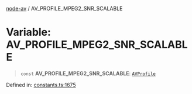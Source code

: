 [node-av](../globals.md) / AV\_PROFILE\_MPEG2\_SNR\_SCALABLE

# Variable: AV\_PROFILE\_MPEG2\_SNR\_SCALABLE

> `const` **AV\_PROFILE\_MPEG2\_SNR\_SCALABLE**: [`AVProfile`](../type-aliases/AVProfile.md)

Defined in: [constants.ts:1675](https://github.com/seydx/av/blob/f8631fc881b394300b1479f511d55cf1c370a87f/src/constants/constants.ts#L1675)
